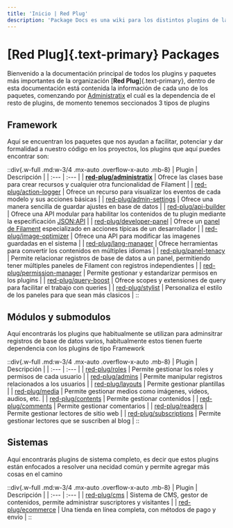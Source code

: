 ```yaml
---
title: 'Inicio | Red Plug'
description: 'Package Docs es una wiki para los distintos plugins de la organización Red Plug'
---
```


# [Red Plug]{.text-primary} Packages

Bienvenido a la documentación principal de todos los plugins y paquetes más importantes de la organización [__Red Plug__]{.text-primary}, dentro de esta documentación está contenida la información de cada uno de los paquetes, comenzando por [Administratix](/administratix) el cuál es la dependencia de el resto de plugins, de momento tenemos seccionados 3 tipos de plugins


## Framework
Aquí se encuentran los paquetes que nos ayudan a facilitar, potenciar y dar formalidad a nuestro código en los proyectos, los plugins que aquí puedes encontrar son:

::div{.w-full .md:w-3/4 .mx-auto .overflow-x-auto .mb-8}
| Plugin | Descripción |
| :---   | :---        |
| [__red-plug/administratix__](/administratix) | Ofrece las clases base para crear recursos y cualquier otra funcionalidad de Filament |
| [red-plug/action-logger](/action-logger) | Ofrece un recurso para visualizar los eventos de cada modelo y sus acciones básicas |
| [red-plug/admin-settings](/admin-settings) | Ofrece una manera sencilla de guardar ajustes en base de datos |
| [red-plug/api-builder](/api-builder) | Ofrece una API modular para habilitar los contenidos de tu plugin mediante la especificación [JSON:API](https://jsonapi.org/) |
| [red-plug/developer-panel](/developer-panel) | Ofrece un [panel de Filament](https://filamentphp.com/docs/3.x/panels/getting-started#overview) especializado en acciones típicas de un desarrollador |
| [red-plug/image-optimizer](/image-optimizer) | Ofrece una API para modificar las imagenes guardadas en el sistema |
| [red-plug/lang-manager](/lang-manager) | Ofrece herramientas para convertir los contenidos en múltiples idiomas |
| [red-plug/panel-tenacy](/panel-tenacy) | Permite relacionar registros de base de datos a un panel, permitiendo tener múltiples paneles de Filament con registros independientes |
| [red-plug/permission-manager](/permission-manager) | Permite gestionar y estandarizar permisos en los plugins |
| [red-plug/query-boost](/query-boost) | Ofrece scopes y extensiones de query para facilitar el trabajo con queries |
| [red-plug/stylist](/stylist) | Personaliza el estilo de los paneles para que sean más clasicos |
::

## Módulos y submodulos

Aquí encontrarás los plugins que habitualmente se utilizan para adminsitrar registros de base de datos varios, habitualmente estos tienen fuerte dependencia con los plugins de tipo Framework

::div{.w-full .md:w-3/4 .mx-auto .overflow-x-auto .mb-8}
| Plugin | Descripción |
| :---   | :---        |
| [red-plug/roles](/roles) | Permite gestionar los roles y permisos de cada usuario |
| [red-plug/admins](/admins) | Permite manipular registros relacionados a los usuarios |
| [red-plug/layouts](/layouts) | Permite gestionar plantillas |
| [red-plug/media](/media) | Permite gestionar medios como imágenes, videos, audios, etc. |
| [red-plug/contents](/contents) | Permite gestionar contenidos |
| [red-plug/comments](/comments) | Permite gestionar comentarios |
| [red-plug/readers](/readers) | Permite gestionar lectores de sitio web |
| [red-plug/subscriptions](/subscriptions) | Permite gestionar lectores que se suscriben al blog |
::

## Sistemas

Aquí encontrarás plugins de sistema completo, es decir que estos plugins están enfocados a resolver una necidad común y permite agregar más cosas en el camino

::div{.w-full .md:w-3/4 .mx-auto .overflow-x-auto .mb-8}
| Plugin | Descripción |
| :---   | :---        |
| [red-plug/cms](/cms) | Sistema de CMS, gestor de contenidos, permite administrar suscriptores y visitantes |
| [red-plug/ecommerce](/ecommerce) | Una tienda en línea completa, con métodos de pago y envío |
::
